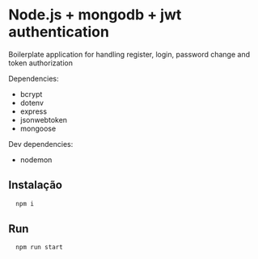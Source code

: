 
# Node.js + mongodb + jwt authentication

Boilerplate application for handling register, login, password change and token authorization

Dependencies:
- bcrypt
- dotenv
- express
- jsonwebtoken
- mongoose

Dev dependencies:
- nodemon



## Instalação

```bash
  npm i
```


## Run

```bash
  npm run start
    
